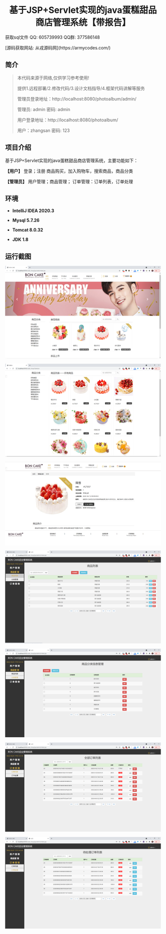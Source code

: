 <p><h1 align="center">基于JSP+Servlet实现的java蛋糕甜品商店管理系统【带报告】</h1></p>

<p> 获取sql文件 QQ: 605739993 QQ群: 377586148 </p>

<p> [源码获取网站: 从戎源码网](https://armycodes.com/)</p>

## 简介

> 本代码来源于网络,仅供学习参考使用!
>
> 提供1.远程部署/2.修改代码/3.设计文档指导/4.框架代码讲解等服务
>
> 管理员登录地址：http://localhost:8080/photoalbum/admin/
>
> 管理员: admin 密码: admin
>
> 用户登录地址：http://localhost:8080/photoalbum/
> 
> 用户：zhangsan 密码: 123

## 项目介绍

基于JSP+Servlet实现的java蛋糕甜品商店管理系统，主要功能如下：

**【用户】**
登录；注册
商品购买，加入购物车，搜索商品，商品分类

**【管理员】**
用户管理；商品管理；
订单管理：订单列表，订单处理

## 环境

- <b>IntelliJ IDEA 2020.3</b>

- <b>Mysql 5.7.26</b>

- <b>Tomcat 8.0.32</b>

- <b>JDK 1.8</b>


## 运行截图
![](screenshot/1.png)

![](screenshot/2.png)

![](screenshot/3.png)

![](screenshot/4.png)

![](screenshot/5.png)

![](screenshot/6.png)

![](screenshot/7.png)
